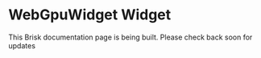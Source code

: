 # WebGpuWidget Widget  
  
This Brisk documentation page is being built. Please check back soon for updates 
